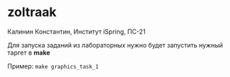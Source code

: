 # zoltraak
Калинин Константин, Институт iSpring, ПС-21

Для запуска заданий из лабораторных нужно будет запустить нужный таргет в **make**

Пример: ``make graphics_task_1``